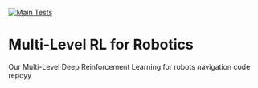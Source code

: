 [![Main Tests](https://github.com/ahmedheakl/Mutli_Level_RL_Robotics/workflows/test/badge.svg)](https://github.com/ahmedheakl/Mutli_Level_RL_Robotics/actions)

# Multi-Level RL for Robotics

Our Multi-Level Deep Reinforcement Learning for robots navigation code repoyy
